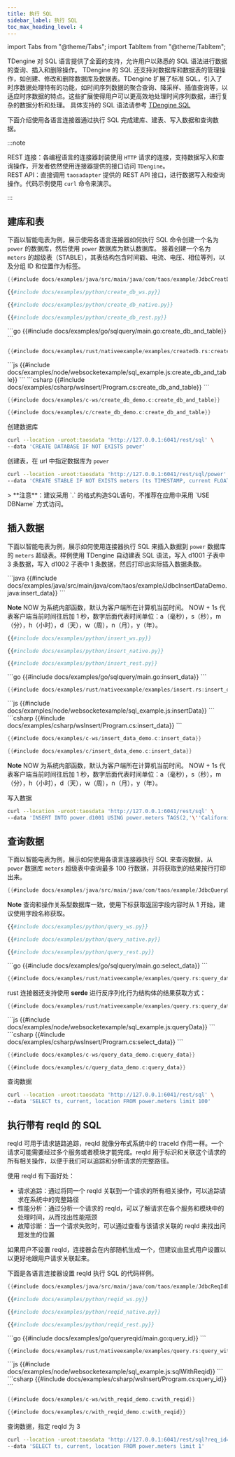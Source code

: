 ```yaml
---
title: 执行 SQL
sidebar_label: 执行 SQL
toc_max_heading_level: 4
---
```


import Tabs from "@theme/Tabs";
import TabItem from "@theme/TabItem";

TDengine 对 SQL 语言提供了全面的支持，允许用户以熟悉的 SQL 语法进行数据的查询、插入和删除操作。 TDengine 的 SQL 还支持对数据库和数据表的管理操作，如创建、修改和删除数据库及数据表。TDengine 扩展了标准 SQL，引入了时序数据处理特有的功能，如时间序列数据的聚合查询、降采样、插值查询等，以适应时序数据的特点。这些扩展使得用户可以更高效地处理时间序列数据，进行复杂的数据分析和处理。 具体支持的 SQL 语法请参考  [TDengine SQL](../../reference/taos-sql/)  

下面介绍使用各语言连接器通过执行 SQL 完成建库、建表、写入数据和查询数据。

:::note

REST 连接：各编程语言的连接器封装使用 `HTTP` 请求的连接，支持数据写入和查询操作，开发者依然使用连接器提供的接口访问 `TDengine`。  
REST API：直接调用 `taosadapter` 提供的 REST API 接口，进行数据写入和查询操作。代码示例使用 `curl` 命令来演示。

:::


## 建库和表
下面以智能电表为例，展示使用各语言连接器如何执行 SQL 命令创建一个名为 `power` 的数据库，然后使用 `power` 数据库为默认数据库。
接着创建一个名为 `meters` 的超级表（STABLE），其表结构包含时间戳、电流、电压、相位等列，以及分组 ID 和位置作为标签。

<Tabs defaultValue="java" groupId="lang">
<TabItem value="java" label="Java">

```java
{{#include docs/examples/java/src/main/java/com/taos/example/JdbcCreatDBDemo.java:create_db_and_table}}
```

</TabItem>
<TabItem label="Python" value="python">

```python title="Websocket 连接"
{{#include docs/examples/python/create_db_ws.py}}
```

```python title="原生连接"
{{#include docs/examples/python/create_db_native.py}}
```

```python title="Rest 连接"
{{#include docs/examples/python/create_db_rest.py}}
```
</TabItem>
<TabItem label="Go" value="go">
```go
{{#include docs/examples/go/sqlquery/main.go:create_db_and_table}}
```
</TabItem>
<TabItem label="Rust" value="rust">

```rust
{{#include docs/examples/rust/nativeexample/examples/createdb.rs:create_db_and_table}}
```

</TabItem>
<TabItem label="Node.js" value="node">
```js
{{#include docs/examples/node/websocketexample/sql_example.js:create_db_and_table}}
```
</TabItem>
<TabItem label="C#" value="csharp">
```csharp
{{#include docs/examples/csharp/wsInsert/Program.cs:create_db_and_table}}
```
</TabItem>
<TabItem label="C" value="c">

```c  title="Websocket 连接"
{{#include docs/examples/c-ws/create_db_demo.c:create_db_and_table}}
```

```c  title="原生连接"
{{#include docs/examples/c/create_db_demo.c:create_db_and_table}}
```

</TabItem>
<TabItem label="REST API" value="rest">

创建数据库

```bash
curl --location -uroot:taosdata 'http://127.0.0.1:6041/rest/sql' \
--data 'CREATE DATABASE IF NOT EXISTS power'
```

创建表，在 url 中指定数据库为 `power`

```bash
curl --location -uroot:taosdata 'http://127.0.0.1:6041/rest/sql/power' \
--data 'CREATE STABLE IF NOT EXISTS meters (ts TIMESTAMP, current FLOAT, voltage INT, phase FLOAT) TAGS (groupId INT, location BINARY(24))'
```

</TabItem>
</Tabs>
> **注意**：建议采用 `<dbName>.<tableName>` 的格式构造SQL语句，不推荐在应用中采用 `USE DBName` 方式访问。

## 插入数据
下面以智能电表为例，展示如何使用连接器执行 SQL 来插入数据到 `power` 数据库的 `meters` 超级表。样例使用 TDengine 自动建表 SQL 语法，写入 d1001 子表中 3 条数据，写入 d1002 子表中 1 条数据，然后打印出实际插入数据条数。

<Tabs defaultValue="java" groupId="lang">
<TabItem value="java" label="Java">
```java
{{#include docs/examples/java/src/main/java/com/taos/example/JdbcInsertDataDemo.java:insert_data}}
```

**Note**
NOW 为系统内部函数，默认为客户端所在计算机当前时间。 NOW + 1s 代表客户端当前时间往后加 1 秒，数字后面代表时间单位：a（毫秒），s（秒），m（分），h（小时），d（天），w（周），n（月），y（年）。


</TabItem>
<TabItem label="Python" value="python">

```python title="Websocket 连接"
{{#include docs/examples/python/insert_ws.py}}
```

```python title="原生连接"
{{#include docs/examples/python/insert_native.py}}
```

```python title="Rest 连接"
{{#include docs/examples/python/insert_rest.py}}
```

</TabItem>
<TabItem label="Go" value="go">
```go
{{#include docs/examples/go/sqlquery/main.go:insert_data}}
```
</TabItem>
<TabItem label="Rust" value="rust">

```rust
{{#include docs/examples/rust/nativeexample/examples/insert.rs:insert_data}}
```

</TabItem>
<TabItem label="Node.js" value="node">
```js
{{#include docs/examples/node/websocketexample/sql_example.js:insertData}}
```
</TabItem>
<TabItem label="C#" value="csharp">
```csharp
{{#include docs/examples/csharp/wsInsert/Program.cs:insert_data}}
```
</TabItem>
<TabItem label="C" value="c">

```c title="Websocket 连接"
{{#include docs/examples/c-ws/insert_data_demo.c:insert_data}}
```

```c title="原生连接"
{{#include docs/examples/c/insert_data_demo.c:insert_data}}
```

**Note**
NOW 为系统内部函数，默认为客户端所在计算机当前时间。 NOW + 1s 代表客户端当前时间往后加 1 秒，数字后面代表时间单位：a（毫秒），s（秒），m（分），h（小时），d（天），w（周），n（月），y（年）。
</TabItem>
<TabItem label="REST API" value="rest">

写入数据

```bash
curl --location -uroot:taosdata 'http://127.0.0.1:6041/rest/sql' \
--data 'INSERT INTO power.d1001 USING power.meters TAGS(2,'\''California.SanFrancisco'\'') VALUES (NOW + 1a, 10.30000, 219, 0.31000) (NOW + 2a, 12.60000, 218, 0.33000) (NOW + 3a, 12.30000, 221, 0.31000) power.d1002 USING power.meters TAGS(3, '\''California.SanFrancisco'\'') VALUES (NOW + 1a, 10.30000, 218, 0.25000)'
```

</TabItem>
</Tabs>

## 查询数据
下面以智能电表为例，展示如何使用各语言连接器执行 SQL 来查询数据，从 `power` 数据库 `meters` 超级表中查询最多 100 行数据，并将获取到的结果按行打印出来。  

<Tabs defaultValue="java" groupId="lang">
<TabItem label="Java" value="java">

```java
{{#include docs/examples/java/src/main/java/com/taos/example/JdbcQueryDemo.java:query_data}}
```

**Note** 查询和操作关系型数据库一致，使用下标获取返回字段内容时从 1 开始，建议使用字段名称获取。

</TabItem>
<TabItem label="Python" value="python">

```python title="Websocket 连接"
{{#include docs/examples/python/query_ws.py}}
```

```python title="原生连接"
{{#include docs/examples/python/query_native.py}}
```

```python title="Rest 连接"
{{#include docs/examples/python/query_rest.py}}
```
</TabItem>
<TabItem label="Go" value="go">
```go
{{#include docs/examples/go/sqlquery/main.go:select_data}}
```
</TabItem>
<TabItem label="Rust" value="rust">

```rust
{{#include docs/examples/rust/nativeexample/examples/query.rs:query_data}}
```

rust 连接器还支持使用 **serde** 进行反序列化行为结构体的结果获取方式：
```rust
{{#include docs/examples/rust/nativeexample/examples/query.rs:query_data_2}}
```

</TabItem>
<TabItem label="Node.js" value="node">
```js
{{#include docs/examples/node/websocketexample/sql_example.js:queryData}}
```
</TabItem>
<TabItem label="C#" value="csharp">
```csharp
{{#include docs/examples/csharp/wsInsert/Program.cs:select_data}}
```
</TabItem>
<TabItem label="C" value="c">

```c  title="Websocket 连接"
{{#include docs/examples/c-ws/query_data_demo.c:query_data}}
```

```c  title="原生连接"
{{#include docs/examples/c/query_data_demo.c:query_data}}
```
</TabItem>
<TabItem label="REST API" value="rest">

查询数据

```bash
curl --location -uroot:taosdata 'http://127.0.0.1:6041/rest/sql' \
--data 'SELECT ts, current, location FROM power.meters limit 100'
```

</TabItem>
</Tabs>

## 执行带有 reqId 的 SQL

reqId 可用于请求链路追踪，reqId 就像分布式系统中的 traceId 作用一样。一个请求可能需要经过多个服务或者模块才能完成。reqId 用于标识和关联这个请求的所有相关操作，以便于我们可以追踪和分析请求的完整路径。

使用 reqId 有下面好处：
- 请求追踪：通过将同一个 reqId 关联到一个请求的所有相关操作，可以追踪请求在系统中的完整路径
- 性能分析：通过分析一个请求的 reqId，可以了解请求在各个服务和模块中的处理时间，从而找出性能瓶颈
- 故障诊断：当一个请求失败时，可以通过查看与该请求关联的 reqId 来找出问题发生的位置

如果用户不设置 reqId，连接器会在内部随机生成一个，但建议由显式用户设置以以更好地跟用户请求关联起来。

下面是各语言连接器设置 reqId 执行 SQL 的代码样例。

<Tabs defaultValue="java" groupId="lang">
<TabItem label="Java" value="java">

```java
{{#include docs/examples/java/src/main/java/com/taos/example/JdbcReqIdDemo.java:with_reqid}}
```

</TabItem>
<TabItem label="Python" value="python">

```python title="Websocket 连接"
{{#include docs/examples/python/reqid_ws.py}}
```

```python title="原生连接"
{{#include docs/examples/python/reqid_native.py}}
```

```python title="Rest 连接"
{{#include docs/examples/python/reqid_rest.py}}
```

</TabItem>
<TabItem label="Go" value="go">
```go
{{#include docs/examples/go/queryreqid/main.go:query_id}}
```
</TabItem>
<TabItem label="Rust" value="rust">

```rust
{{#include docs/examples/rust/nativeexample/examples/query.rs:query_with_req_id}}
```

</TabItem>
<TabItem label="Node.js" value="node">
```js
{{#include docs/examples/node/websocketexample/sql_example.js:sqlWithReqid}}
```
</TabItem>
<TabItem label="C#" value="csharp">
```csharp
{{#include docs/examples/csharp/wsInsert/Program.cs:query_id}}
```
</TabItem>
<TabItem label="C" value="c">

```c "Websocket 连接"
{{#include docs/examples/c-ws/with_reqid_demo.c:with_reqid}}
```

```c "原生连接"
{{#include docs/examples/c/with_reqid_demo.c:with_reqid}}
```

</TabItem>
<TabItem label="REST API" value="rest">

查询数据，指定 reqId 为 3

```bash
curl --location -uroot:taosdata 'http://127.0.0.1:6041/rest/sql?req_id=3' \
--data 'SELECT ts, current, location FROM power.meters limit 1'
```

</TabItem>
</Tabs>
